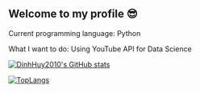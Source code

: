 ## Welcome to my profile 😎 ##

Current programming language: Python

What I want to do: Using YouTube API for Data Science

[![DinhHuy2010's GitHub stats](https://github-readme-stats.vercel.app/api?username=DinhHuy2010&show_icons=true&theme=github_dark&count_private=true)](https://github.com/DinhHuy2010)

[![TopLangs](https://github-readme-stats.vercel.app/api/top-langs/?username=DinhHuy2010&layout=compact&langs_count=100)](https://github.com/DinhHuy2010)

